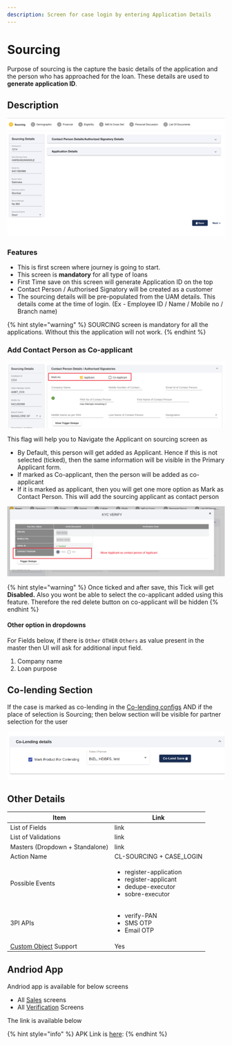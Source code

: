 ```yaml
---
description: Screen for case login by entering Application Details
---
```


# Sourcing

Purpose of sourcing is the capture the basic details of the application and the person who has approached for the loan. These details are used to **generate application ID**.

## **Description**

![Sourcing Screen](<../../.gitbook/assets/image (93).png>)

### **Features**

* This is first screen where journey is going to start.&#x20;
* This screen is **mandatory** for all type of loans
* First Time save on this screen will generate Application ID on the top
* Contact Person / Authorised Signatory will be created as a customer&#x20;
* The sourcing details will be pre-populated from the UAM details. This details come at the time of login. (Ex - Employee ID / Name / Mobile no / Branch name)

{% hint style="warning" %}
SOURCING screen is mandatory for all the applications. Without this the application will not work.&#x20;
{% endhint %}

### Add Contact Person as Co-applicant

![](<../../.gitbook/assets/image (263).png>)

This flag will help you to Navigate the Applicant on sourcing screen  as

* &#x20;By Default, this person will get added as Applicant. Hence if this is not selected (ticked), then the same information will be visible in the Primary Applicant form.&#x20;
* If marked as Co-applicant, then the person will be added as co-applicant
* If it is marked as applicant, then you will get one more option as Mark as Contact Person. This will add the sourcing applicant as contact person

![ ](<../../.gitbook/assets/image (265).png>)

{% hint style="warning" %}
Once ticked and after save, this Tick will get **Disabled.** Also you wont be able to select the co-applicant added using this feature. Therefore the red delete button on co-applicant will be hidden
{% endhint %}

#### Other option in dropdowns

For Fields below, if there is `Other` `OTHER` `Others` as value present in the master then UI will ask for additional input field.

1. Company name
2. Loan purpose &#x20;

## Co-lending Section

If the case is marked as co-lending in the [Co-lending configs](../../for-admins/product-level/co-lending-configs.md#common-configs) AND if the place of selection is Sourcing; then below section will be visible for partner selection for the user&#x20;

![](<../../.gitbook/assets/image (240).png>)

## **Other Details**

| **Item**                                                                                                   | **Link**                                                                                                         |
| ---------------------------------------------------------------------------------------------------------- | ---------------------------------------------------------------------------------------------------------------- |
| List of Fields                                                                                             | link                                                                                                             |
| List of Validations                                                                                        | link                                                                                                             |
| Masters (Dropdown + Standalone)                                                                            | link                                                                                                             |
| Action Name                                                                                                | CL-SOURCING + CASE\_LOGIN                                                                                        |
| Possible Events                                                                                            | <ul><li>register-application</li><li>register-applicant</li><li>dedupe-executor</li><li>sobre-executor</li></ul> |
| 3PI APIs                                                                                                   | <ul><li>verify-PAN</li><li>SMS OTP</li><li>Email OTP </li></ul>                                                  |
| [Custom Object](../../for-admins/product-level/custom-objects.md#process-to-create-custom-objects) Support | Yes                                                                                                              |

## Andriod App

Andriod app is available for below screens

* All [Sales](./) screens
* All [Verification](../verifications/) Screens

The link is available below

{% hint style="info" %}
APK Link is [here](https://drive.google.com/file/d/13dFBbX3DrBuFZ6sHpGDJJ6OEZVKXrCcu/view?usp=sharing):&#x20;
{% endhint %}
